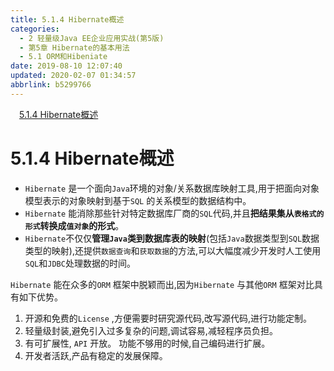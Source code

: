 ```yaml
---
title: 5.1.4 Hibernate概述
categories: 
  - 2 轻量级Java EE企业应用实战(第5版)
  - 第5章 Hibernate的基本用法
  - 5.1 ORM和Hibeniate
date: 2019-08-10 12:07:40
updated: 2020-02-07 01:34:57
abbrlink: b5299766
---
```

<div id='my_toc'><a href="/JavaReadingNotes/b5299766/#5-1-4-Hibernate概述" class="header_1">5.1.4 Hibernate概述</a>&nbsp;<br></div>
<style>.header_1{margin-left: 1em;}.header_2{margin-left: 2em;}.header_3{margin-left: 3em;}.header_4{margin-left: 4em;}.header_5{margin-left: 5em;}.header_6{margin-left: 6em;}</style>
<!--more-->
<script>if (navigator.platform.search('arm')==-1){document.getElementById('my_toc').style.display = 'none';}var e,p = document.getElementsByTagName('p');while (p.length>0) {e = p[0];e.parentElement.removeChild(e);}</script>

<!--end-->
<!--SSTStart-->
# 5.1.4 Hibernate概述 #
- `Hibernate` 是一个面向`Java`环境的对象/关系数据库映射工具,用于把面向对象模型表示的对象映射到基于`SQL` 的关系模型的数据结构中。
- `Hibernate` 能消除那些针对特定数据库厂商的`SQL`代码,并且**把结果集从`表格式的形式`转换成`值对象`的形式**。
- `Hibernate`不仅仅**管理`Java`类到数据库表的映射**(包括`Java`数据类型到`SQL`数据类型的映射),还提供`数据查询`和`获取数据`的方法,可以大幅度减少开发时人工使用`SQL`和`JDBC`处理数据的时间。
<!--SSTStop-->
`Hibernate` 能在众多的`ORM` 框架中脱颖而出,因为`Hibernate` 与其他`ORM` 框架对比具有如下优势。
1. 开源和免费的`License` ,方便需要时研究源代码,改写源代码,进行功能定制。
2. 轻量级封装,避免引入过多复杂的问题,调试容易,减轻程序员负担。
3. 有可扩展性, `API` 开放。 功能不够用的时候,自己编码进行扩展。
4. 开发者活跃,产品有稳定的发展保障。

